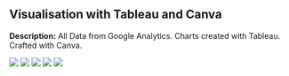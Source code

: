 ## Visualisation with Tableau and Canva

**Description:**  All Data from Google Analytics.  Charts created with Tableau.  Crafted with Canva.

<img src="images/doctor_analytics_1.png?raw=true"/>
<img src="images/doctor_analytics_2.png?raw=true"/>
<img src="images/doctor_analytics_3.png?raw=true"/>
<img src="images/doctor_analytics_4.png?raw=true"/>
<img src="images/doctor_analytics_5.png?raw=true"/>
